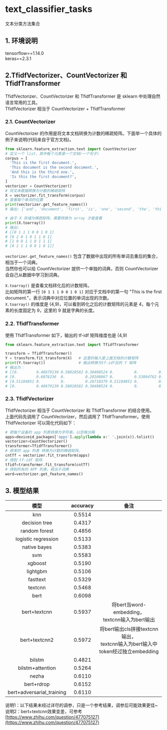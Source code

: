 # text_classifier_tasks
文本分类方法集合

## 1. 环境说明
tensorflow==1.14.0  
keras==2.3.1

## 2.TfidfVectorizer、CountVectorizer 和 TfidfTransformer
TfidfVectorizer、CountVectorizer 和 TfidfTransformer 是 sklearn 中处理自然语言常用的工具。  
TfidfVectorizer 相当于 CountVectorizer + TfidfTransformer

### 2.1. CountVectorizer
CountVectorizer 的作用是将文本文档转换为计数的稀疏矩阵。下面举一个具体的例子来说明(代码来自于官方文档)。
```python
from sklearn.feature_extraction.text import CountVectorizer
# 定义一个 list，其中每个元素是一个文档(一个句子)
corpus = [
  'This is the first document.',
  'This document is the second document.',
  'And this is the third one.',
  'Is this the first document?',
]
vectorizer = CountVectorizer()
# 将文本数据转换为计数的稀疏矩阵
X = vectorizer.fit_transform(corpus)
# 查看每个单词的位置
print(vectorizer.get_feature_names())
# 输出: ['and', 'document', 'first', 'is', 'one', 'second', 'the', 'third', 'this']

# 由于 X 存储为稀疏矩阵，需要转换为 array 才能查看
print(X.toarray())
# 输出:
# [[0 1 1 1 0 0 1 0 1]
# [0 2 0 1 0 1 1 0 1]
# [1 0 0 1 1 0 1 1 1]
# [0 1 1 1 0 0 1 0 1]]
```

`vectorizer.get_feature_names()` 包含了数据中出现的所有单词去重后的集合，相当于一个词典。  
当然你也可以给 CountVectorizer 提供一个单独的词典，否则 CountVectorizer 会自己从数据中学习到词典。  

`X.toarray()` 是查看文档转化后的计数矩阵。  
比如矩阵的第一行 `[0 1 1 1 0 0 1 0 1]` 对应于文档中的第一句 "This is the first document."，表示词典中对应位置的单词出现的次数。  
`X.toarray()` 的维度是 (4,9)，可以看到转化之后的计数矩阵的元素是 4，每个元素的长度固定为 9，这里的 9 就是字典的长度。  

### 2.2. TfidfTransformer
使用 TfidfTransformer 如下，输出的 tf-idf 矩阵维度也是 (4,9)
```python
from sklearn.feature_extraction.text import TfidfTransformer

transform = TfidfTransformer()    
Y = transform.fit_transform(X)   # 这里的输入是上面文档的计数矩阵
print(Y.toarray())               # 输出转换为tf-idf后的 Y 矩阵
# 输出为：
# [[0.        0.46979139 0.58028582 0.38408524 0.         0.         0.38408524 0.         0.38408524]
# [0.         0.6876236  0.         0.28108867 0.         0.53864762 0.28108867 0.         0.28108867]
# [0.51184851 0.         0.         0.26710379 0.51184851 0.         0.26710379 0.51184851 0.26710379]
# [0.         0.46979139 0.58028582 0.38408524 0.         0.         0.38408524 0.         0.38408524]]
```

### 2.3. TfidfVectorizer
TfidfVectorizer 相当于 CountVectorizer 和 TfidfTransformer 的结合使用。  
上面代码先调用了 CountVectorizer，然后调用了 TfidfTransformer。使用 TfidfVectorizer 可以简化代码如下：  
```python
# 把每个设备的 app 列表转换为字符串，以空格分隔
apps=deviceid_packages['apps'].apply(lambda x:' '.join(x)).tolist()
vectorizer=CountVectorizer()
transformer=TfidfTransformer()
# 原来的 app 列表 转换为计数的稀疏矩阵。
cntTf = vectorizer.fit_transform(apps)
# 得到 tf-idf 矩阵
tfidf=transformer.fit_transform(cntTf)
# 得到所有的 APP 列表，相当于词典
word=vectorizer.get_feature_names()
```

## 3. 模型结果

|模型|accuracy|备注|
| :---: | :---: | :---: | 
|knn|0.5514||
|decision tree|0.4317||
|random forest|0.4856||
|logistic regression|0.5133||
|native bayes|0.5383||
|svm|0.5583||
|xgboost|0.5190||
|lightgbm|0.5106||
|fasttext|0.5329||
|textcnn|0.5468||
|bert|0.6098||
|bert+textcnn|0.5937|将bert当word-embedding，<br>textcnn输入为bert输出|
|bert+textcnn2|0.5972|将bert输出cls拼接textcnn输出，<br>textcnn输入为bert输入中token经过独立embedding|
|bilstm|0.4821||
|bilstm+attention|0.5264||
|nezha|0.6110||
|bert+rdrop|0.6152||
|bert+adversarial_training|0.6110||

说明1：以下结果未经过详尽的调参，只是一个参考结果，调参后可能效果更佳~  
说明2：bert+textcnn效果变差，可参考[https://www.zhihu.com/question/477075127](https://www.zhihu.com/question/477075127)  
